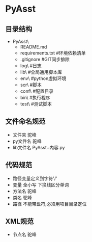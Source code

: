 # PyAsst
## 目录结构
- PyAsst\
  - README.md  
  - requirements.txt    #环境依赖清单
  - .gitignore          #GIT同步排除
  - log\                #日志
  - lib\                #全局通用脚本库
  - env\                #python虚拟环境
  - scr\                #脚本
  - conf\               #配置目录
  - bin\                #执行程序
  - test\               #测试脚本

## 文件命名规范
- 文件夹 驼峰
- py文件名 驼峰
- lib文件名 PyAsst+内容.py

## 代码规范
- 路径变量定义到字符'/'
- 变量 全小写 下换线区分单词
- 方法名 驼峰
- 类名 驼峰
- 路径 不能带盘符,必须用项目目录定位

## XML规范
- 节点名 驼峰